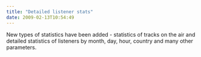 ```yaml
---
title: "Detailed listener stats"
date: 2009-02-13T10:54:49
---
```


New types of statistics have been added - statistics of tracks on the air and detailed statistics of listeners by month, day, hour, country and many other parameters.